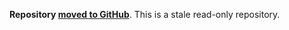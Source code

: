 **Repository [moved to GitHub](https://github.com/rabbitmq/erlang-smtp-wrapper)**.
This is a stale read-only repository.
